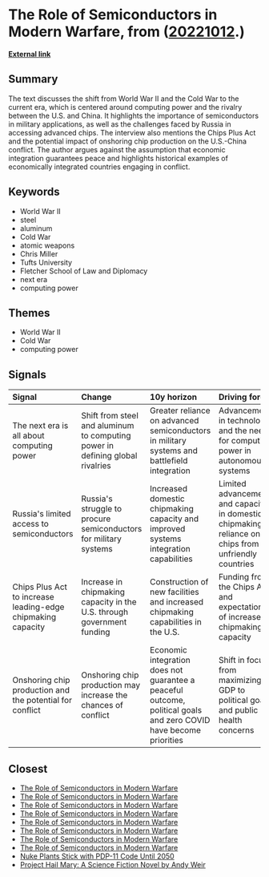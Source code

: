 # __The Role of Semiconductors in Modern Warfare__, from ([20221012](https://kghosh.substack.com/p/20221012).)

__[External link](https://www.protocol.com/policy/chip-war-chris-miller)__



## Summary

The text discusses the shift from World War II and the Cold War to the current era, which is centered around computing power and the rivalry between the U.S. and China. It highlights the importance of semiconductors in military applications, as well as the challenges faced by Russia in accessing advanced chips. The interview also mentions the Chips Plus Act and the potential impact of onshoring chip production on the U.S.-China conflict. The author argues against the assumption that economic integration guarantees peace and highlights historical examples of economically integrated countries engaging in conflict.

## Keywords

* World War II
* steel
* aluminum
* Cold War
* atomic weapons
* Chris Miller
* Tufts University
* Fletcher School of Law and Diplomacy
* next era
* computing power

## Themes

* World War II
* Cold War
* computing power

## Signals

| Signal                                                      | Change                                                                        | 10y horizon                                                                                                       | Driving force                                                                                        |
|:------------------------------------------------------------|:------------------------------------------------------------------------------|:------------------------------------------------------------------------------------------------------------------|:-----------------------------------------------------------------------------------------------------|
| The next era is all about computing power                   | Shift from steel and aluminum to computing power in defining global rivalries | Greater reliance on advanced semiconductors in military systems and battlefield integration                       | Advancements in technology and the need for computing power in autonomous systems                    |
| Russia's limited access to semiconductors                   | Russia's struggle to procure semiconductors for military systems              | Increased domestic chipmaking capacity and improved systems integration capabilities                              | Limited advancement and capacity in domestic chipmaking, reliance on chips from unfriendly countries |
| Chips Plus Act to increase leading-edge chipmaking capacity | Increase in chipmaking capacity in the U.S. through government funding        | Construction of new facilities and increased chipmaking capabilities in the U.S.                                  | Funding from the Chips Act and expectations of increased chipmaking capacity                         |
| Onshoring chip production and the potential for conflict    | Onshoring chip production may increase the chances of conflict                | Economic integration does not guarantee a peaceful outcome, political goals and zero COVID have become priorities | Shift in focus from maximizing GDP to political goals and public health concerns                     |

## Closest

* [The Role of Semiconductors in Modern Warfare](328434477c31995b44102949d5341006)
* [The Role of Semiconductors in Modern Warfare](328434477c31995b44102949d5341006)
* [The Role of Semiconductors in Modern Warfare](328434477c31995b44102949d5341006)
* [The Role of Semiconductors in Modern Warfare](328434477c31995b44102949d5341006)
* [The Role of Semiconductors in Modern Warfare](328434477c31995b44102949d5341006)
* [The Role of Semiconductors in Modern Warfare](328434477c31995b44102949d5341006)
* [The Role of Semiconductors in Modern Warfare](328434477c31995b44102949d5341006)
* [The Role of Semiconductors in Modern Warfare](328434477c31995b44102949d5341006)
* [Nuke Plants Stick with PDP-11 Code Until 2050](5939406bb00700661103e9480fb00613)
* [Project Hail Mary: A Science Fiction Novel by Andy Weir](68b115eb29e9ef169ba04736821c9a8f)